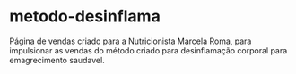 # metodo-desinflama
Página de vendas criado para a Nutricionista Marcela Roma, para impulsionar as vendas do método criado para desinflamação corporal para emagrecimento saudavel.

